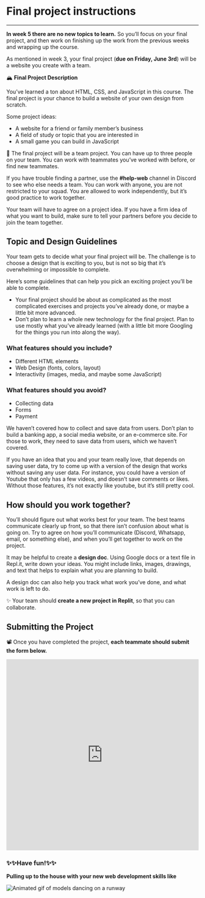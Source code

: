 # Final project instructions

---

**In week 5 there are no new topics to learn.** So you’ll focus on your final project, and then work on finishing up the work from the previous weeks and wrapping up the course.

As mentioned in week 3, your final project (**due on Friday, June 3rd**) will be a website you create with a team.

<aside>


🏔️ **Final Project Description**

You’ve learned a ton about HTML, CSS, and JavaScript in this course. The final project is your chance to build a website of your own design from scratch.

Some project ideas:

- A website for a friend or family member’s business
- A field of study or topic that you are interested in
- A small game you can build in JavaScript
</aside>

<aside>


👥 The final project will be a team project. You can have up to three people on your team. You can work with teammates you’ve worked with before, or find new teammates.

If you have trouble finding a partner, use the **#help-web** channel in Discord to see who else needs a team. You can work with anyone, you are not restricted to your squad. You are allowed to work independently, but it’s good practice to work together.

Your team will have to agree on a project idea. If you have a firm idea of what you want to build, make sure to tell your partners before you decide to join the team together.

</aside>

## Topic and Design Guidelines

Your team gets to decide what your final project will be. The challenge is to choose a design that is exciting to you, but is not so big that it’s overwhelming or impossible to complete.

Here’s some guidelines that can help you pick an exciting project you’ll be able to complete.

- Your final project should be about as complicated as the most complicated exercises and projects you’ve already done, or maybe a little bit more advanced.
- Don’t plan to learn a whole new technology for the final project. Plan to use mostly what you’ve already learned (with a little bit more Googling for the things you run into along the way).

### What features should you **include?**

- Different HTML elements
- Web Design (fonts, colors, layout)
- Interactivity (images, media, and maybe some JavaScript)

### What features should you **avoid**?

- Collecting data
- Forms
- Payment

We haven’t covered how to collect and save data from users. Don’t plan to build a banking app, a social media website, or an e-commerce site. For those to work, they need to save data from users, which we haven’t covered.

If you have an idea that you and your team really love, that depends on saving user data, try to come up with a version of the design that works without saving any user data. For instance, you could have a version of Youtube that only has a few videos, and doesn’t save comments or likes. Without those features, it’s not exactly like youtube, but it’s still pretty cool.

## How should you work together?

You’ll should figure out what works best for your team. The best teams communicate clearly up front, so that there isn’t confusion about what is going on. Try to agree on how you’ll communicate (Discord, Whatsapp, email, or something else), and when you’ll get together to work on the project.

It may be helpful to create a **design doc**. Using Google docs or a text file in Repl.it, write down your ideas. You might include links, images, drawings, and text that helps to explain what you are planning to build.

A design doc can also help you track what work you’ve done, and what work is left to do.

<aside>


✨ Your team should **create a new project in Replit**, so that you can collaborate.

</aside>

## Submitting the Project

<aside>


📽️ Once you have completed the project, **each teammate should submit the form below.**

<div style="width:100%;height:500px;"><iframe src="https://docs.google.com/forms/d/e/1FAIpQLSfvZtBtQZElpzooF2mEF01u2nrOz7w0vtUcpqm-YXdzhmmCSA/viewform?usp=send_form&embed=true" frameborder="0" sandbox="allow-scripts allow-popups allow-top-navigation-by-user-activation allow-forms allow-same-origin" allowfullscreen="" style="width: 100%; height: 100%; border-radius: 1px; pointer-events: auto; background-color: white;"></iframe></div>

</aside>

### ✨✨Have fun!✨✨

**Pulling up to the house with your new web development skills like**

![Animated gif of models dancing on a runway](https://lh6.googleusercontent.com/J0FhTe0Xnp5ka0qbMJ93Yb0TDjU5vTOJ7ZYzblQVx6uBq5pP5fHFp9F_vU9cfRPThOClsDxGpyK_N_yg-GVqqLppHMbsf95BL150j9ziFgGZ3EIL_cPROirt4XTHJIMsMCXkiG0R=s1600)